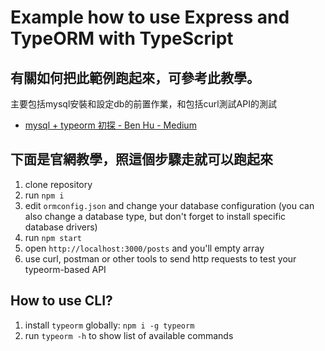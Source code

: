 # Example how to use Express and TypeORM with TypeScript



## 有關如何把此範例跑起來，可參考此教學。
主要包括mysql安裝和設定db的前置作業，和包括curl測試API的測試
- [mysql + typeorm 初探 - Ben Hu - Medium](https://medium.com/@hupinwei/mysql-typeorm-%E5%88%9D%E6%8E%A2-ff98dc999437)

## 下面是官網教學，照這個步驟走就可以跑起來

1. clone repository
2. run `npm i`
3. edit `ormconfig.json` and change your database configuration (you can also change a database type, but don't forget to install specific database drivers)
4. run `npm start`
5. open `http://localhost:3000/posts` and you'll empty array
6. use curl, postman or other tools to send http requests to test your typeorm-based API

## How to use CLI?

1. install `typeorm` globally: `npm i -g typeorm`
2. run `typeorm -h` to show list of available commands